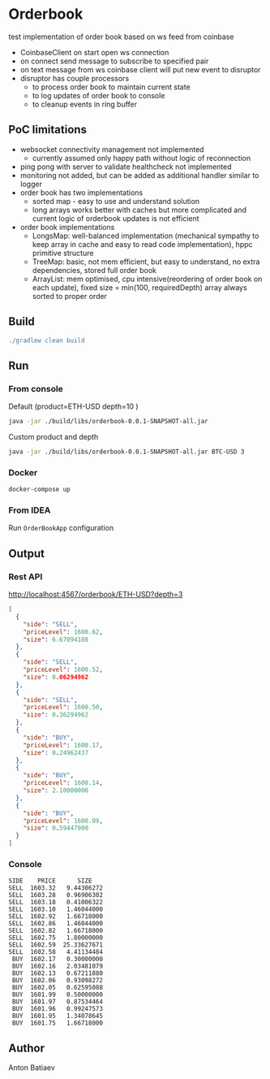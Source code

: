 # Orderbook

test implementation of order book based on ws feed from coinbase

- CoinbaseClient on start open ws connection
- on connect send message to subscribe to specified pair
- on text message from ws coinbase client will put new event to disruptor
- disruptor has couple processors
  - to process order book to maintain current state
  - to log updates of order book to console
  - to cleanup events in ring buffer

## PoC limitations
- websocket connectivity management not implemented
  - currently assumed only happy path without logic of reconnection
- ping pong with server to validate healthcheck not implemented
- monitoring not added, but can be added as additional handler similar to logger
- order book has two implementations
  - sorted map - easy to use and understand solution
  - long arrays works better with caches but more complicated and current logic of orderbook updates is not efficient
- order book implementations
  - LongsMap: well-balanced implementation (mechanical sympathy to keep array in cache and easy to read code implementation), hppc primitive structure 
  - TreeMap: basic, not mem efficient, but easy to understand, no extra dependencies, stored full order book
  - ArrayList: mem optimised, cpu intensive(reordering of order book on each update), fixed size = min(100, requiredDepth) array always sorted to proper order

## Build

```groovy
./gradlew clean build
```

## Run
### From console
Default (product=ETH-USD depth=10 )
```bash
java -jar ./build/libs/orderbook-0.0.1-SNAPSHOT-all.jar 
```
Custom product and depth
```bash
java -jar ./build/libs/orderbook-0.0.1-SNAPSHOT-all.jar BTC-USD 3
```
### Docker
```bash
docker-compose up
```
### From IDEA
Run `OrderBookApp` configuration 

## Output
### Rest API
[http://localhost:4567/orderbook/ETH-USD?depth=3]()
```json
[
  {
    "side": "SELL",
    "priceLevel": 1600.62,
    "size": 6.67094188
  },
  {
    "side": "SELL",
    "priceLevel": 1600.52,
    "size": 0.06294962
  },
  {
    "side": "SELL",
    "priceLevel": 1600.50,
    "size": 0.36294962
  },
  {
    "side": "BUY",
    "priceLevel": 1600.17,
    "size": 0.24962437
  },
  {
    "side": "BUY",
    "priceLevel": 1600.14,
    "size": 2.10000000
  },
  {
    "side": "BUY",
    "priceLevel": 1600.09,
    "size": 0.59447000
  }
]
```

### Console
```csv
SIDE    PRICE      SIZE
SELL  1603.32   9.44306272
SELL  1603.28   0.96906302
SELL  1603.18   0.41006322
SELL  1603.10   1.46044000
SELL  1602.92   1.66718000
SELL  1602.86   1.46044000
SELL  1602.82   1.66718000
SELL  1602.75   1.80000000
SELL  1602.59  25.33627671
SELL  1602.58   4.41134484
 BUY  1602.17   0.30000000
 BUY  1602.16   2.03481079
 BUY  1602.13   0.67211880
 BUY  1602.06   0.93098272
 BUY  1602.05   0.62595088
 BUY  1601.99   0.50000000
 BUY  1601.97   0.87534464
 BUY  1601.96   0.99247573
 BUY  1601.95   1.34078645
 BUY  1601.75   1.66718000
```
## Author

Anton Batiaev
